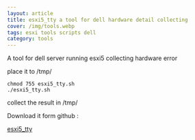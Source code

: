 ```yaml
---
layout: article
title: esxi5_tty a tool for dell hardware detail collecting
cover: /img/tools.webp
tags: esxi tools scripts dell
category: tools
---
```


A tool for dell server running esxi5 collecting hardware error

place it to /tmp/

```
chmod 755 esxi5_tty.sh
./esxi5_tty.sh
```

collect the result in /tmp/

Download it form github :

[esxi5_tty](https://github.com/lumiere000/blog/tree/master/tools/esxi5_tty)
